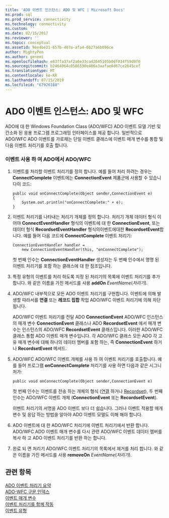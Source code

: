```yaml
---
title: 'ADO 이벤트 인스턴스: ADO 및 WFC | Microsoft Docs'
ms.prod: sql
ms.prod_service: connectivity
ms.technology: connectivity
ms.custom: ''
ms.date: 02/15/2017
ms.reviewer: ''
ms.topic: conceptual
ms.assetid: 9ee4be21-657b-407a-afa4-0b27a6b096ce
author: MightyPen
ms.author: genemi
ms.openlocfilehash: e83ffa37af2a6e33cad2645105b0df034f59d9f0
ms.sourcegitcommit: b2464064c0566590e486a3aafae6d67ce2645cef
ms.translationtype: MT
ms.contentlocale: ko-KR
ms.lasthandoff: 07/15/2019
ms.locfileid: "67926188"
---
```

# <a name="ado-event-instantiation-ado-and-wfc"></a>ADO 이벤트 인스턴스: ADO 및 WFC
ADO에 대 한 Windows Foundation Class (ADO/WFC) ADO 이벤트 모델 기반 및 간소화 된 응용 프로그램 프로그래밍 인터페이스를 제공 합니다. 일반적으로 ADO/WFC ADO 이벤트를 가로채는 단일 이벤트 클래스에 이벤트 매개 변수를 통합 및 다음 이벤트 처리기를 호출 합니다.  
  
### <a name="to-use-ado-events-in-adowfc"></a>이벤트 사용 하 여 ADO에서 ADO/WFC  
  
1.  이벤트를 처리할 이벤트 처리기를 정의 합니다. 예를 들어 처리 하려는 경우는 **ConnectComplete** 이벤트에는 **ConnectionEvent** 제품군에 사용할 수 있습니다이 코드:  
  
    ```  
    public void onConnectComplete(Object sender,ConnectionEvent e)  
    {  
        System.out.println("onConnectComplete:" + e);  
    }  
    ```  
  
2.  이벤트 처리기를 나타내는 처리기 개체를 정의 합니다. 처리기 개체 데이터 형식 이어야 **ConnectEventHandler** 형식의 이벤트에 대 한 **ConnectionEvent**, 또는 데이터 형식 **RecordsetEventHandler** 형식의이벤트에대한 **RecordsetEvent**합니다. 예를 들어 다음 코드에 **ConnectComplete** 이벤트 처리기:  
  
    ```  
    ConnectionEventHandler handler =   
        new ConnectionEventHandler(this, "onConnectComplete");  
    ```  
  
     첫 번째 인수는 **ConnectionEventHandler** 생성자는 두 번째 인수에서 명명 된 이벤트 처리기를 포함 하는 클래스에 대 한 참조입니다.  
  
3.  특정 유형의 이벤트를 처리 하도록 지정 된 처리기의 목록에 이벤트 처리기를 추가 합니다. 와 같은 이름을 가진 메서드를 사용 **addOn** *EventName*(*처리기*).  
  
4.  ADO/WFC 내부적으로 모든 ADO 이벤트 처리기를 구현합니다. 이벤트에 의해 발생할 따라서를 **연결** 또는 **레코드 집합** 작업 ADO/WFC 이벤트 처리기에 의해 차단 됩니다.  
  
     ADO/WFC 이벤트 처리기를 전달 ADO **ConnectionEvent** ADO/WFC 인스턴스의 매개 변수 **ConnectionEvent** 클래스나 ADO **RecordsetEvent** 에서 매개 변수는 인스턴스의 ADO/WFC **RecordsetEvent** 클래스입니다. 이러한 ADO/WFC 클래스 통합 ADO 이벤트 매개 변수입니다. 각 ADO/WFC 클래스 모든 ADO 각 고유 매개 변수에 대해 하나의 데이터 멤버를 포함 하는, 즉 **ConnectionEvent** 하거나 **RecordsetEvent** 메서드.  
  
5.  ADO/WFC ADO/WFC 이벤트 개체를 사용 하 여 이벤트 처리기를 호출합니다. 예를 들어 프로그램 **onConnectComplete** 처리기를 사용 하면 다음과 같은 시그니처가:  
  
    ```  
    public void onConnectComplete(Object sender,ConnectionEvent e)  
    ```  
  
     첫 번째 인수는 이벤트를 전송 하는 개체의 형식 ([연결](../../../ado/reference/ado-api/connection-object-ado.md) 하거나 [Recordset](../../../ado/reference/ado-api/recordset-object-ado.md)), 두 번째 인수는 ADO/WFC 이벤트 개체 (**ConnectionEvent** 또는 **RecordsetEvent**).  
  
     이벤트 처리기의 서명을 ADO 이벤트 보다 더 쉽습니다. 그러나 이벤트 적용할 매개 변수 및 응답 하는 방법을 알아야 ADO 이벤트 모델도 이해 해야 합니다.  
  
6.  ADO 이벤트에 대 한 ADO/WFC 처리기에 이벤트 처리기에서 반환 합니다. ADO/WFC ADO 이벤트 매개 변수를 다시 관련 ADO/WFC 이벤트 데이터 멤버를 복사 하 고 ADO 이벤트 처리기를 반환 하는 합니다.  
  
7.  완료 되 면 처리기 ADO/WFC 이벤트 처리기의 목록에서 제거를 처리 합니다. 와 같은 이름을 가진 메서드를 사용 **removeOn** *EventName*(*처리기*).  
  
## <a name="see-also"></a>관련 항목  
 [ADO 이벤트 처리기 요약](../../../ado/guide/data/ado-event-handler-summary.md)   
 [ADO-WFC 구문 인덱스](../../../ado/reference/ado-api/ado-wfc-syntax-index.md)   
 [이벤트 매개 변수](../../../ado/guide/data/event-parameters.md)   
 [이벤트 처리기를 함께 작동](../../../ado/guide/data/how-event-handlers-work-together.md)   
 [이벤트 유형](../../../ado/guide/data/types-of-events.md)
